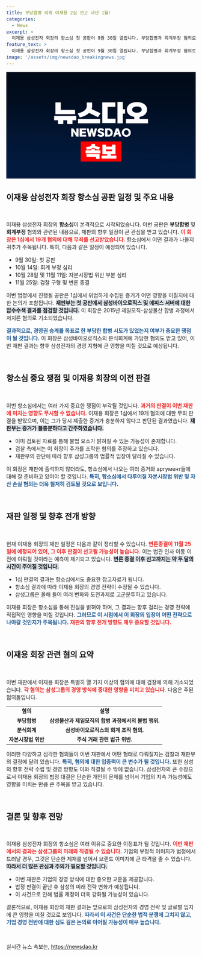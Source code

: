 ```yaml
---
title: 부당합병 의혹 이재용 2심 선고 내년 1월!
categories:
  - News
excerpt: >
  이재용 삼성전자 회장의 항소심 첫 공판이 9월 30일 열립니다. 부당합병과 회계부정 혐의로 다시 법정에 서게 된 그는, 1심에서 무죄 판결을 받았으나 다시 한 번 운명의 톱니바퀴가 돌아갑니다. 클릭해 사건의 모든 이면을 확인하세요!
feature_text: >
  이재용 삼성전자 회장의 항소심 첫 공판이 9월 30일 열립니다. 부당합병과 회계부정 혐의로 다시 법정에 서게 된 그는, 1심에서 무죄 판결을 받았으나 다시 한 번 운명의 톱니바퀴가 돌아갑니다. 클릭해 사건의 모든 이면을 확인하세요!
image: '/assets/img/newsdao_breakingnews.jpg'
---
```


<p><img src="/assets/img/newsdao_breakingnews.jpg" alt="cryptoinkorea 속보" /></p>

<h2 data-ke-size="size26">이재용 삼성전자 회장 항소심 공판 일정 및 주요 내용</h2>

<p data-ke-size="size16">&nbsp;</p>

<p>이재용 삼성전자 회장의 <strong>항소심</strong>이 본격적으로 시작되었습니다. 이번 공판은 <strong>부당합병</strong> 및 <strong>회계부정</strong> 혐의와 관련된 내용으로, 재판의 향후 일정이 큰 관심을 받고 있습니다. <b><span style="color: #ee2323;">이 회장은 1심에서 19개 혐의에 대해 무죄를 선고받았습니다.</span></b> 항소심에서 어떤 결과가 나올지 귀추가 주목됩니다. 특히, 다음과 같은 일정이 예정되어 있습니다. </p>

<ul>
<li>9월 30일: 첫 공판</li>
<li>10월 14일: 회계 부정 심리</li>
<li>10월 28일 및 11월 11일: 자본시장법 위반 부분 심리</li>
<li>11월 25일: 검찰 구형 및 변론 종결</li>
</ul>

<p data-ke-size="size16">이번 법정에서 진행될 공판은 1심에서 위법하게 수집된 증거가 어떤 영향을 미칠지에 대한 논의가 포함됩니다. <b><span style="background-color: #21538527;">재판부는 첫 공판에서 삼성바이오로직스 및 에피스 서버에 대한 압수수색 결과를 점검할 것입니다.</span></b> 이 회장은 2015년 제일모직-삼성물산 합병 과정에서 저지른 혐의로 기소되었습니다. 

<b><span style="color: #1a5490;">결과적으로, 경영권 승계를 목표로 한 부당한 합병 시도가 있었는지 여부가 중요한 쟁점이 될 것입니다.</span></b> 이 회장은 삼성바이오로직스의 분식회계에 가담한 혐의도 받고 있어, 이번 재판 결과는 향후 삼성전자의 경영 지형에 큰 영향을 미칠 것으로 예상됩니다. 

<p data-ke-size="size16">&nbsp;</p>

<h2 data-ke-size="size26">항소심 중요 쟁점 및 이재용 회장의 이전 판결</h2>

<p data-ke-size="size16">&nbsp;</p>

<p>이번 항소심에서는 여러 가지 중요한 쟁점이 부각될 것입니다. <b><span style="color: #ee2323;">과거의 판결이 이번 재판에 미치는 영향도 무시할 수 없습니다.</span></b> 이재용 회장은 1심에서 19개 혐의에 대한 무죄 판결을 받았으며, 이는 그가 당시 제출한 증거가 충분하지 않다고 판단된 결과였습니다. <b><span style="background-color: #21538527;">재판부는 증거가 불충분하다고 간주하였습니다.</span></b> </p>

<ul>
<li>이미 검토된 자료를 통해 불법 요소가 밝혀질 수 있는 가능성이 존재합니다.</li>
<li>검찰 측에서는 이 회장이 주가를 조작한 혐의를 주장하고 있습니다.</li>
<li>재판부의 판단에 따라 향후 삼성그룹의 법률적 입장이 달라질 수 있습니다.</li>
</ul>

<p data-ke-size="size16">이 회장은 재판에 출석하지 않더라도, 항소심에서 나오는 여러 증거와 аргумент들에 대해 잘 준비하고 있어야 할 것입니다. <b><span style="color: #1a5490;">특히, 항소심에서 다루어질 자본시장법 위반 및 자산 손실 혐의는 더욱 철저히 검토될 것으로 보입니다.</span></b> 

<p data-ke-size="size16">&nbsp;</p>

<h2 data-ke-size="size26">재판 일정 및 향후 전개 방향</h2>

<p data-ke-size="size16">&nbsp;</p>

<p>현재 이재용 회장의 재판 일정은 다음과 같이 정리할 수 있습니다. <b><span style="color: #ee2323;">변론종결이 11월 25일에 예정되어 있어, 그 이후 판결이 선고될 가능성이 높습니다.</span></b> 이는 법관 인사 이동 이전에 이뤄질 것이라는 예측이 제기되고 있습니다. <b><span style="background-color: #21538527;">변론 종결 이후 선고까지는 약 두 달의 시간이 주어질 것입니다.</span></b></p>

<ul>
<li>1심 판결의 결과는 항소심에서도 중요한 참고자료가 됩니다.</li>
<li>항소심 결과에 따라 이재용 회장의 경영 전략이 수정될 수 있습니다.</li>
<li>삼성그룹은 올해 들어 여러 변화와 도전과제로 고군분투하고 있습니다.</li>
</ul>

<p data-ke-size="size16">이재용 회장은 항소심을 통해 진실을 밝혀야 하며, 그 결과는 향후 걸리는 경영 전략에 직접적인 영향을 미칠 것입니다. <b><span style="color: #1a5490;">그러므로 이 시점에서 이 회장의 입장이 어떤 전략으로 나아갈 것인지가 주목됩니다.</span></b> <b><span style="color: #ee2323;">재판의 향후 전개 방향도 매우 중요할 것입니다.</span></b> 

<p data-ke-size="size16">&nbsp;</p>

<h2 data-ke-size="size26">이재용 회장 관련 혐의 요약</h2>

<p data-ke-size="size16">&nbsp;</p>

<p>이번 재판에서 이재용 회장은 특별히 열 가지 이상의 혐의에 대해 검찰에 의해 기소되었습니다. <b><span style="color: #ee2323;">각 혐의는 삼성그룹의 경영 방식에 중대한 영향을 미치고 있습니다.</span></b> 다음은 주된 혐의들입니다.</p>

<table style="width: 100%; border-collapse: collapse;">
<tr>
<td style="text-align: center; height: 17px;"><b>혐의</b></td>
<td style="text-align: center; height: 17px;"><b>설명</b></td>
</tr>
<tr>
<td style="text-align: center; height: 17px;"><b>부당합병</b></td>
<td style="text-align: center; height: 17px;"><b>삼성물산과 제일모직의 합병 과정에서의 불법 행위.</b></td>
</tr>
<tr>
<td style="text-align: center; height: 17px;"><b>분식회계</b></td>
<td style="text-align: center; height: 17px;"><b>삼성바이오로직스의 회계 조작 혐의.</b></td>
</tr>
<tr>
<td style="text-align: center; height: 17px;"><b>자본시장법 위반</b></td>
<td style="text-align: center; height: 17px;"><b>주식 거래 관련 법규 위반.</b></td>
</tr>
</table>

<p data-ke-size="size16">이러한 다양하고 심각한 혐의들이 이번 재판에서 어떤 형태로 다뤄질지는 검찰과 재판부의 결정에 달려 있습니다. <b><span style="color: #1a5490;">특히, 혐의에 대한 입증력이 큰 변수가 될 것입니다.</span></b> 또한 삼성의 향후 전략 수립 및 경영 방향도 이와 직결될 수 밖에 없습니다. 삼성전자의 큰 수장으로서 이재용 회장의 법정 대결은 단순한 개인의 문제를 넘어서 기업의 지속 가능성에도 영향을 미치는 만큼 큰 주목을 받고 있습니다. 

<p data-ke-size="size16">&nbsp;</p> 

<h2 data-ke-size="size26">결론 및 향후 전망</h2>

<p data-ke-size="size16">&nbsp;</p>

<p>이재용 삼성전자 회장의 항소심은 여러 이유로 중요한 이정표가 될 것입니다. <b><span style="color: #ee2323;">이번 재판에서의 결과는 삼성그룹의 미래와 직결될 수 있습니다.</span></b> 기업의 부정적 이미지가 법정에서 드러날 경우, 그것은 단순한 제재를 넘어서 브랜드 이미지에 큰 타격을 줄 수 있습니다. <b><span style="background-color: #21538527;">따라서 더 많은 관심과 주의가 필요할 것입니다.</span></b></p>

<ul>
<li>이번 재판은 기업의 경영 방식에 대한 중요한 교훈을 제공합니다.</li>
<li>법정 판결이 끝난 후 삼성의 미래 전략 변화가 예상됩니다.</li>
<li>이 사건으로 인해 법률 제정이 더욱 강화될 가능성이 있습니다.</li>
</ul>

<p data-ke-size="size16">결론적으로, 이재용 회장의 재판 결과는 앞으로의 삼성전자의 경영 전략 및 글로벌 입지에 큰 영향을 미칠 것으로 보입니다. <b><span style="color: #1a5490;">따라서 이 사건은 단순한 법적 분쟁에 그치지 않고, 기업 경영 전반에 대한 심도 깊은 논의로 이어질 가능성이 매우 높습니다.</span></b> 

<p data-ke-size="size16">&nbsp;</p>
실시간 뉴스 속보는, <a href="https://newsdao.kr" rel="dofollow">https://newsdao.kr</a>


